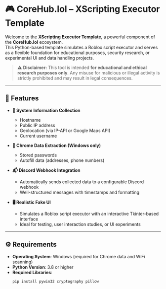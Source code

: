 # 🎮 CoreHub.lol – XScripting Executor Template

Welcome to the **XScripting Executor Template**, a powerful component of the **CoreHub.lol** ecosystem.  
This Python-based template simulates a Roblox script executor and serves as a flexible foundation for educational purposes, security research, or experimental UI and data handling projects.

> ⚠️ **Disclaimer:** This tool is intended **for educational and ethical research purposes only**. Any misuse for malicious or illegal activity is strictly prohibited and may result in legal consequences.

---

## 🚀 Features

- **📡 System Information Collection**  
  - Hostname  
  - Public IP address  
  - Geolocation (via IP-API or Google Maps API)  
  - Current username  

- **🔐 Chrome Data Extraction (Windows only)**  
  - Stored passwords  
  - Autofill data (addresses, phone numbers)

- **📬 Discord Webhook Integration**  
  - Automatically sends collected data to a configurable Discord webhook  
  - Well-structured messages with timestamps and formatting

- **🖥️ Realistic Fake UI**  
  - Simulates a Roblox script executor with an interactive Tkinter-based interface  
  - Ideal for testing, user interaction studies, or UI experiments

---

## ⚙️ Requirements

- **Operating System**: Windows (required for Chrome data and WiFi scanning)
- **Python Version**: 3.8 or higher
- **Required Libraries**:
  ```bash
  pip install pywin32 cryptography pillow
  ```
